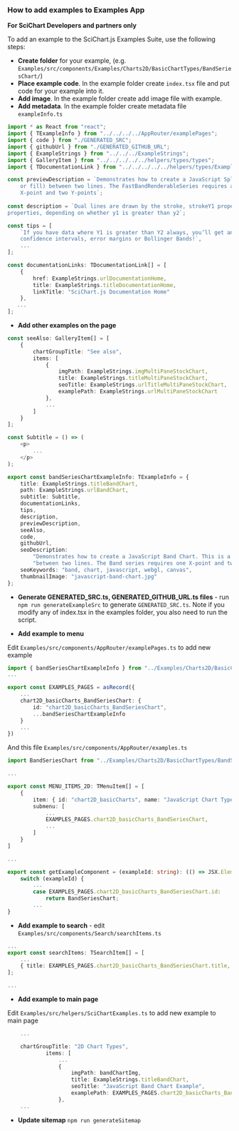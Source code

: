 ### How to add examples to Examples App

**For SciChart Developers and partners only**

To add an example to the SciChart.js Examples Suite, use the following steps:

* **Create folder** for your example, (e.g. `Examples/src/components/Examples/Charts2D/BasicChartTypes/BandSeriesChart/`)
* **Place example code**. In the example folder create `index.tsx` file and put code for your example into it.
* **Add image**. In the example folder create add image file with example.
* **Add metadata**. In the example folder create metadata file `exampleInfo.ts` 
```ts
import * as React from "react";
import { TExampleInfo } from "../../../../AppRouter/examplePages";
import { code } from "./GENERATED_SRC";
import { githubUrl } from "./GENERATED_GITHUB_URL";
import { ExampleStrings } from "../../../ExampleStrings";
import { GalleryItem } from "../../../../../helpers/types/types";
import { TDocumentationLink } from "../../../../../helpers/types/ExampleDescriptionTypes";

const previewDescription = `Demonstrates how to create a JavaScript Spline Band Chart. This is a chart type which draws an area (polygon
    or fill) between two lines. The FastBandRenderableSeries requires an XyyDataSeries, which contains one
    X-point and two Y-points`;
    
const description = `Dual lines are drawn by the stroke, strokeY1 properties and shaded bands are drawn by the fill and fillY1
properties, depending on whether y1 is greater than y2`;

const tips = [
    `If you have data where Y1 is greater than Y2 always, you’ll get an envelope effect. Great for rendering
    confidence intervals, error margins or Bollinger Bands!`,
    ...
];

const documentationLinks: TDocumentationLink[] = [
    {
        href: ExampleStrings.urlDocumentationHome,
        title: ExampleStrings.titleDocumentationHome,
        linkTitle: "SciChart.js Documentation Home"
    },
   ...
];
```
* **Add other examples on the page**

```ts
const seeAlso: GalleryItem[] = [
    {
        chartGroupTitle: "See also",
        items: [
            {
                imgPath: ExampleStrings.imgMultiPaneStockChart,
                title: ExampleStrings.titleMultiPaneStockChart,
                seoTitle: ExampleStrings.urlTitleMultiPaneStockChart,
                examplePath: ExampleStrings.urlMultiPaneStockChart
            },
            ...
        ]
    }
];

const Subtitle = () => (
    <p>
        ...
    </p>
);

export const bandSeriesChartExampleInfo: TExampleInfo = {
    title: ExampleStrings.titleBandChart,
    path: ExampleStrings.urlBandChart,
    subtitle: Subtitle,
    documentationLinks,
    tips,
    description,
    previewDescription,
    seeAlso,
    code,
    githubUrl,
    seoDescription:
        "Demonstrates how to create a JavaScript Band Chart. This is a chart type which draws an area (polygon or fill) " +
        "between two lines. The Band series requires one X-point and two Y-points to draw the polygon",
    seoKeywords: "band, chart, javascript, webgl, canvas",
    thumbnailImage: "javascript-band-chart.jpg"
};
```
* **Generate GENERATED_SRC.ts, GENERATED_GITHUB_URL.ts files** - run `npm run generateExampleSrc` to generate `GENERATED_SRC.ts`. Note if you modify any of index.tsx in the examples folder, you also need to run the script.

* **Add example to menu**

Edit `Examples/src/components/AppRouter/examplePages.ts` to add new example

```ts
import { bandSeriesChartExampleInfo } from "../Examples/Charts2D/BasicChartTypes/BandSeriesChart/exampleInfo";
...

export const EXAMPLES_PAGES = asRecord({
    ...
    chart2D_basicCharts_BandSeriesChart: {
        id: "chart2D_basicCharts_BandSeriesChart",
        ...bandSeriesChartExampleInfo
    }
    ...
})
```

And this file `Examples/src/components/AppRouter/examples.ts`
```ts
import BandSeriesChart from "../Examples/Charts2D/BasicChartTypes/BandSeriesChart";

...

export const MENU_ITEMS_2D: TMenuItem[] = [
    {
        item: { id: "chart2D_basicCharts", name: "JavaScript Chart Types" },
        submenu: [
            ...
            EXAMPLES_PAGES.chart2D_basicCharts_BandSeriesChart,
            ...
        ]
    }
]

...

export const getExampleComponent = (exampleId: string): (() => JSX.Element) => {
    switch (exampleId) {
        ...
        case EXAMPLES_PAGES.chart2D_basicCharts_BandSeriesChart.id:
            return BandSeriesChart;
        ...
}

```
* **Add example to search** - edit `Examples/src/components/Search/searchItems.ts`
```ts
...
export const searchItems: TSearchItem[] = [
    ...
    { title: EXAMPLES_PAGES.chart2D_basicCharts_BandSeriesChart.title, link: EXAMPLES_PAGES.chart2D_basicCharts_BandSeriesChart.path }
];

...
```
* **Add example to main page**

Edit `Examples/src/helpers/SciChartExamples.ts` to add new example to main page

```ts
    ...

    chartGroupTitle: "2D Chart Types",
            items: [
                ...
                {
                    imgPath: bandChartImg,
                    title: ExampleStrings.titleBandChart,
                    seoTitle: "JavaScript Band Chart Example",
                    examplePath: EXAMPLES_PAGES.chart2D_basicCharts_BandSeriesChart.path
                },
    ...
```

* **Update sitemap**
`npm run generateSitemap`
